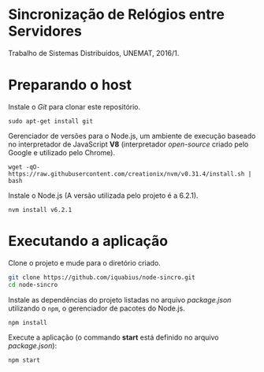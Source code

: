 # Sincronização de Relógios entre Servidores

Trabalho de Sistemas Distribuídos, UNEMAT, 2016/1.

# Preparando o host

Instale o *Git* para clonar este repositório.

```
sudo apt-get install git
```

Gerenciador de versões para o Node.js, um ambiente de execução baseado
no interpretador de JavaScript **V8** (interpretador *open-source*
criado pelo Google e utilizado pelo Chrome).

```
wget -qO- https://raw.githubusercontent.com/creationix/nvm/v0.31.4/install.sh | bash
```

Instale o Node.js (A versão utilizada pelo projeto é a 6.2.1).

```
nvm install v6.2.1
```

# Executando a aplicação

Clone o projeto e mude para o diretório criado.

```sh
git clone https://github.com/iquabius/node-sincro.git
cd node-sincro
```

Instale as dependências do projeto listadas no arquivo *package.json* utilizando
o `npm`, o gerenciador de pacotes do Node.js.

```
npm install
```

Execute a aplicação (o commando **start** está definido no arquivo
*package.json*):

```
npm start
```
